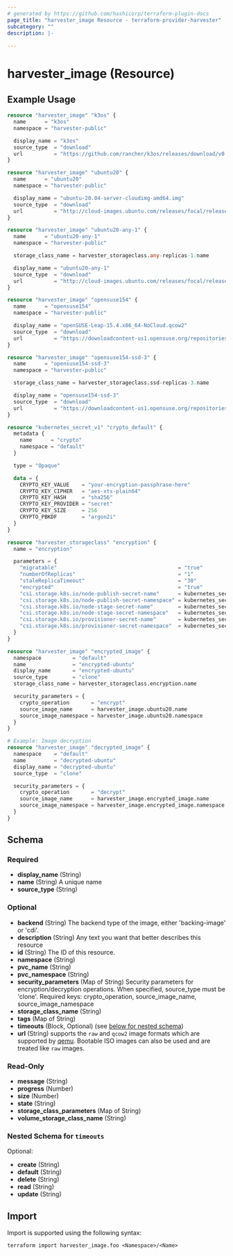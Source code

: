 ```yaml
---
# generated by https://github.com/hashicorp/terraform-plugin-docs
page_title: "harvester_image Resource - terraform-provider-harvester"
subcategory: ""
description: |-
  
---
```


# harvester_image (Resource)



## Example Usage

```terraform
resource "harvester_image" "k3os" {
  name      = "k3os"
  namespace = "harvester-public"

  display_name = "k3os"
  source_type  = "download"
  url          = "https://github.com/rancher/k3os/releases/download/v0.20.6-k3s1r0/k3os-amd64.iso"
}

resource "harvester_image" "ubuntu20" {
  name      = "ubuntu20"
  namespace = "harvester-public"

  display_name = "ubuntu-20.04-server-cloudimg-amd64.img"
  source_type  = "download"
  url          = "http://cloud-images.ubuntu.com/releases/focal/release/ubuntu-20.04-server-cloudimg-amd64.img"
}

resource "harvester_image" "ubuntu20-any-1" {
  name      = "ubuntu20-any-1"
  namespace = "harvester-public"

  storage_class_name = harvester_storageclass.any-replicas-1.name

  display_name = "ubuntu20-any-1"
  source_type  = "download"
  url          = "http://cloud-images.ubuntu.com/releases/focal/release/ubuntu-20.04-server-cloudimg-amd64.img"
}

resource "harvester_image" "opensuse154" {
  name      = "opensuse154"
  namespace = "harvester-public"

  display_name = "openSUSE-Leap-15.4.x86_64-NoCloud.qcow2"
  source_type  = "download"
  url          = "https://downloadcontent-us1.opensuse.org/repositories/Cloud:/Images:/Leap_15.4/images/openSUSE-Leap-15.4.x86_64-NoCloud.qcow2"
}

resource "harvester_image" "opensuse154-ssd-3" {
  name      = "opensuse154-ssd-3"
  namespace = "harvester-public"

  storage_class_name = harvester_storageclass.ssd-replicas-3.name

  display_name = "opensuse154-ssd-3"
  source_type  = "download"
  url          = "https://downloadcontent-us1.opensuse.org/repositories/Cloud:/Images:/Leap_15.4/images/openSUSE-Leap-15.4.x86_64-NoCloud.qcow2"
}

resource "kubernetes_secret_v1" "crypto_default" {
  metadata {
    name      = "crypto"
    namespace = "default"
  }

  type = "Opaque"

  data = {
    CRYPTO_KEY_VALUE    = "your-encryption-passphrase-here"
    CRYPTO_KEY_CIPHER   = "aes-xts-plain64"
    CRYPTO_KEY_HASH     = "sha256"
    CRYPTO_KEY_PROVIDER = "secret"
    CRYPTO_KEY_SIZE     = 256
    CRYPTO_PBKDF        = "argon2i"
  }
}

resource "harvester_storageclass" "encryption" {
  name = "encryption"

  parameters = {
    "migratable"                                       = "true"
    "numberOfReplicas"                                 = "1"
    "staleReplicaTimeout"                              = "30"
    "encrypted"                                        = "true"
    "csi.storage.k8s.io/node-publish-secret-name"      = kubernetes_secret_v1.crypto_default.metadata[0].name
    "csi.storage.k8s.io/node-publish-secret-namespace" = kubernetes_secret_v1.crypto_default.metadata[0].namespace
    "csi.storage.k8s.io/node-stage-secret-name"        = kubernetes_secret_v1.crypto_default.metadata[0].name
    "csi.storage.k8s.io/node-stage-secret-namespace"   = kubernetes_secret_v1.crypto_default.metadata[0].namespace
    "csi.storage.k8s.io/provisioner-secret-name"       = kubernetes_secret_v1.crypto_default.metadata[0].name
    "csi.storage.k8s.io/provisioner-secret-namespace"  = kubernetes_secret_v1.crypto_default.metadata[0].namespace
  }
}

resource "harvester_image" "encrypted_image" {
  namespace          = "default"
  name               = "encrypted-ubuntu"
  display_name       = "encrypted-ubuntu"
  source_type        = "clone"
  storage_class_name = harvester_storageclass.encryption.name

  security_parameters = {
    crypto_operation       = "encrypt"
    source_image_name      = harvester_image.ubuntu20.name
    source_image_namespace = harvester_image.ubuntu20.namespace
  }
}

# Example: Image decryption
resource "harvester_image" "decrypted_image" {
  namespace    = "default"
  name         = "decrypted-ubuntu"
  display_name = "decrypted-ubuntu"
  source_type  = "clone"

  security_parameters = {
    crypto_operation       = "decrypt"
    source_image_name      = harvester_image.encrypted_image.name
    source_image_namespace = harvester_image.encrypted_image.namespace
  }
}
```

<!-- schema generated by tfplugindocs -->
## Schema

### Required

- **display_name** (String)
- **name** (String) A unique name
- **source_type** (String)

### Optional

- **backend** (String) The backend type of the image, either 'backing-image' or 'cdi'.
- **description** (String) Any text you want that better describes this resource
- **id** (String) The ID of this resource.
- **namespace** (String)
- **pvc_name** (String)
- **pvc_namespace** (String)
- **security_parameters** (Map of String) Security parameters for encryption/decryption operations. When specified, source_type must be 'clone'. Required keys: crypto_operation, source_image_name, source_image_namespace
- **storage_class_name** (String)
- **tags** (Map of String)
- **timeouts** (Block, Optional) (see [below for nested schema](#nestedblock--timeouts))
- **url** (String) supports the `raw` and `qcow2` image formats which are supported by [qemu](https://www.qemu.org/docs/master/system/images.html#disk-image-file-formats). Bootable ISO images can also be used and are treated like `raw` images.

### Read-Only

- **message** (String)
- **progress** (Number)
- **size** (Number)
- **state** (String)
- **storage_class_parameters** (Map of String)
- **volume_storage_class_name** (String)

<a id="nestedblock--timeouts"></a>
### Nested Schema for `timeouts`

Optional:

- **create** (String)
- **default** (String)
- **delete** (String)
- **read** (String)
- **update** (String)

## Import

Import is supported using the following syntax:

```shell
terraform import harvester_image.foo <Namespace>/<Name>
```
